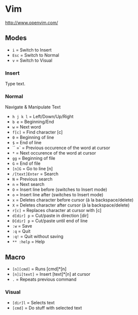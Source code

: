 # Vim

<http://www.openvim.com/>

## Modes

* `i` = Switch to Insert
* `Esc` = Switch to Normal
* `v` = Switch to Visual

### Insert

Type text.

### Normal

Navigate & Manipulate Text

* `h j k l` = Left/Down/Up/Right
* `b e` = Beginning/End
* `w` = Next word
* `f[c]` = Find character [c]
* `0` = Beginning of line
* `$` = End of line
* `` =` = Previous occurence of the word at cursor
* `*` = Next occurence of the word at cursor
* `gg` = Beginning of file
* `G` = End of file
* `[n]G` = Go to line [n]
* `/[text]Enter` = Search
* `N` = Previous search
* `n` = Next search
* `O` = Insert line before (switches to Insert mode)
* `o` = Insert line after (switches to Insert mode)
* `x` = Deletes character before cursor (à la backspace/delete)
* `X` = Deletes character after cursor (à la backspace/delete)
* `r[c]` = Replaces character at cursor with [c]
* `d[dir] p` = Cut/paste in direction [dir]
* `D[dir] p` = Cut/paste until end of line
* `:w` = Save
* `:q` = Quit
* `:q!` = Quit without saving
* `** :help` = Help

## Macro

* `[n][cmd]` = Runs [cmd]*[n]
* `[n]i[text]` = Insert [text]*[n] at cursor
* `.` = Repeats previous command

### Visual

* `[dir]l` = Selects text
* `[cmd]` = Do stuff with selected text
